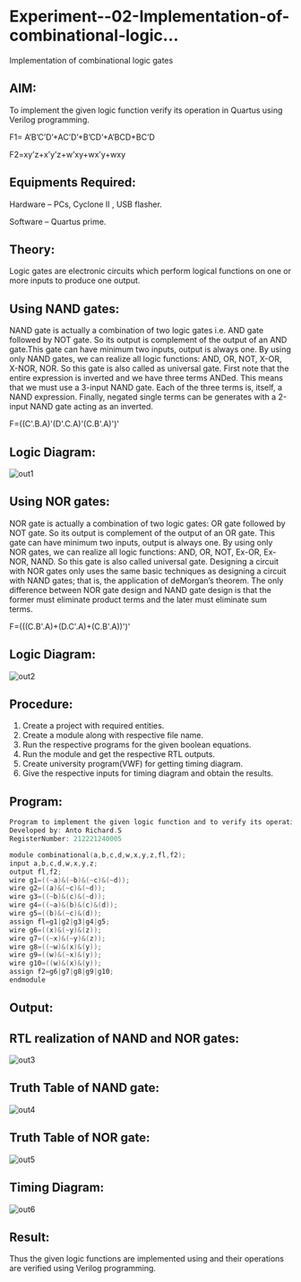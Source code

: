 # Experiment--02-Implementation-of-combinational-logic...

Implementation of combinational logic gates
 
## AIM:

To implement the given logic function verify its operation in Quartus using Verilog programming.

F1= A’B’C’D’+AC’D’+B’CD’+A’BCD+BC’D

F2=xy’z+x’y’z+w’xy+wx’y+wxy
 
## Equipments Required:

Hardware – PCs, Cyclone II , USB flasher.

Software – Quartus prime.

## Theory:
 
Logic gates are electronic circuits which perform logical functions on one or more inputs to produce one output.

## Using NAND gates:

NAND gate is actually a combination of two logic gates i.e. AND gate followed by NOT gate. So its output is complement of the output of an AND gate.This gate can have minimum two inputs, output is always one. By using only NAND gates, we can realize all logic functions: AND, OR, NOT, X-OR, X-NOR, NOR. So this gate is also called as universal gate. First note that the entire expression is inverted and we have three terms ANDed. This means that we must use a 3-input NAND gate. Each of the three terms is, itself, a NAND expression. Finally, negated single terms can be generates with a 2-input NAND gate acting as an inverted.

F=((C'.B.A)'(D'.C.A)'(C.B'.A)')'

## Logic Diagram:

![out1](https://user-images.githubusercontent.com/93427534/234936628-83a6ce0f-99e9-487f-825f-f1d5b826b8d1.png)

## Using NOR gates:

NOR gate is actually a combination of two logic gates: OR gate followed by NOT gate. So its output is complement of the output of an OR gate. This gate can have minimum two inputs, output is always one. By using only NOR gates, we can realize all logic functions: AND, OR, NOT, Ex-OR, Ex-NOR, NAND. So this gate is also called universal gate. Designing a circuit with NOR gates only uses the same basic techniques as designing a circuit with NAND gates; that is, the application of deMorgan’s theorem. The only difference between NOR gate design and NAND gate design is that the former must eliminate product terms and the later must eliminate sum terms.

F=(((C.B'.A)+(D.C'.A)+(C.B'.A))')'

## Logic Diagram:

![out2](https://user-images.githubusercontent.com/93427534/234947763-464e19ba-ba01-4d69-a228-c93e441b138c.png)

## Procedure:

1) Create a project with required entities.
2) Create a module along with respective file name.
3) Run the respective programs for the given boolean equations.
4) Run the module and get the respective RTL outputs.
5) Create university program(VWF) for getting timing diagram.
6) Give the respective inputs for timing diagram and obtain the results.

## Program:

```c
Program to implement the given logic function and to verify its operations in quartus using Verilog programming.
Developed by: Anto Richard.S
RegisterNumber: 212221240005

module combinational(a,b,c,d,w,x,y,z,fl,f2);
input a,b,c,d,w,x,y,z;
output fl,f2;
wire g1=((~a)&(~b)&(~c)&(~d)); 
wire g2=((a)&(~c)&(~d));
wire g3=((~b)&(c)&(~d));
wire g4=((~a)&(b)&(c)&(d)); 
wire g5=((b)&(~c)&(d));
assign fl=g1|g2|g3|g4|g5; 
wire g6=((x)&(~y)&(z));
wire g7=((~x)&(~y)&(z));
wire g8=((~w)&(x)&(y)); 
wire g9=((w)&(~x)&(y));
wire g10=((w)&(x)&(y)); 
assign f2=g6|g7|g8|g9|g10;
endmodule

```

## Output:

## RTL realization of NAND and NOR gates:

![out3](https://user-images.githubusercontent.com/93427534/234953136-9f68fd89-b3dd-479d-a707-d7983ec2f7de.png)

## Truth Table of NAND gate:

![out4](https://user-images.githubusercontent.com/93427534/234953703-8a245942-a190-43c9-95a3-87e38115a2b4.png)

## Truth Table of NOR gate:

![out5](https://user-images.githubusercontent.com/93427534/234953727-e5e28043-b921-4878-841c-e78af018d82e.png)

## Timing Diagram:

![out6](https://user-images.githubusercontent.com/93427534/234953740-b8ad1171-1ebb-465f-8531-6b8192a9e543.png)

## Result:

Thus the given logic functions are implemented using  and their operations are verified using Verilog programming.


